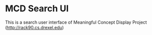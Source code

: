 MCD Search UI
=============

This is a search user interface of Meaningful Concept Display Project (http://rack90.cs.drexel.edu)

